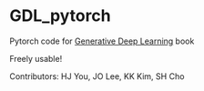 # GDL_pytorch

Pytorch code for [Generative Deep Learning](https://www.google.com) book

Freely usable! 

Contributors: 
HJ You, 
JO Lee, 
KK Kim, 
SH Cho
